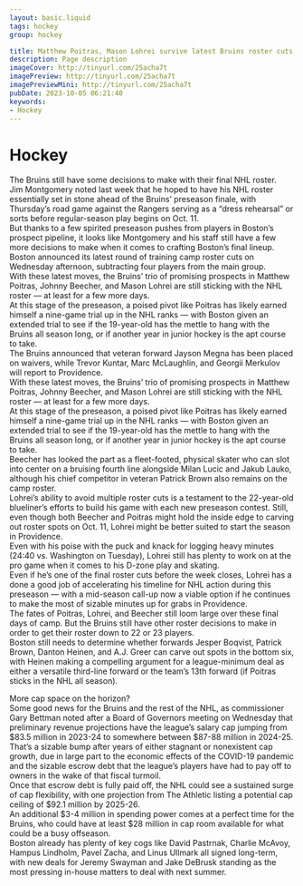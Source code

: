 ```yaml
---
layout: basic.liquid
tags: hockey
group: hockey

title: Matthew Poitras, Mason Lohrei survive latest Bruins roster cuts
description: Page description
imageCover: http://tinyurl.com/25acha7t
imagePreview: http://tinyurl.com/25acha7t
imagePreviewMini: http://tinyurl.com/25acha7t
pubDate: 2023-10-05 06:21:40
keywords:
- Hockey
---
```


# Hockey

<p>The Bruins still have some decisions to make with their final NHL roster.<br />Jim Montgomery noted last week that he hoped to have his NHL roster essentially set in stone ahead of the Bruins&rsquo; preseason finale, with Thursday&rsquo;s road game against the Rangers serving as a &ldquo;dress rehearsal&rdquo; or sorts before regular-season play begins on Oct. 11. <br />But thanks to a few spirited preseason pushes from players in Boston&rsquo;s prospect pipeline, it looks like Montgomery and his staff still have a few more decisions to make when it comes to crafting Boston&rsquo;s final lineup.<br />Boston announced its latest round of training camp roster cuts on Wednesday afternoon, subtracting four players from the main group.<br />With these latest moves, the Bruins&rsquo; trio of promising prospects in Matthew Poitras, Johnny Beecher, and Mason Lohrei are still sticking with the NHL roster &mdash; at least for a few more days.<br />At this stage of the preseason, a poised pivot like Poitras has likely earned himself a nine-game trial up in the NHL ranks &mdash; with Boston given an extended trial to see if the 19-year-old has the mettle to hang with the Bruins all season long, or if another year in junior hockey is the apt course to take. <br />The Bruins announced that veteran forward Jayson Megna has been placed on waivers, while Trevor Kuntar, Marc McLaughlin, and Georgii Merkulov will report to Providence.<br />With these latest moves, the Bruins&rsquo; trio of promising prospects in Matthew Poitras, Johnny Beecher, and Mason Lohrei are still sticking with the NHL roster &mdash; at least for a few more days.<br />At this stage of the preseason, a poised pivot like Poitras has likely earned himself a nine-game trial up in the NHL ranks &mdash; with Boston given an extended trial to see if the 19-year-old has the mettle to hang with the Bruins all season long, or if another year in junior hockey is the apt course to take.<br />Beecher has looked the part as a fleet-footed, physical skater who can slot into center on a bruising fourth line alongside Milan Lucic and Jakub Lauko, although his chief competitor in veteran Patrick Brown also remains on the camp roster.<br />Lohrei&rsquo;s ability to avoid multiple roster cuts is a testament to the 22-year-old blueliner&rsquo;s efforts to build his game with each new preseason contest. Still, even though both Beecher and Poitras might hold the inside edge to carving out roster spots on Oct. 11, Lohrei might be better suited to start the season in Providence.<br />Even with his poise with the puck and knack for logging heavy minutes (24:40 vs. Washington on Tuesday), Lohrei still has plenty to work on at the pro game when it comes to his D-zone play and skating.<br />Even if he&rsquo;s one of the final roster cuts before the week closes, Lohrei has a done a good job of accelerating his timeline for NHL action during this preseason &mdash; with a mid-season call-up now a viable option if he continues to make the most of sizable minutes up for grabs in Providence.<br />The fates of Poitras, Lohrei, and Beecher still loom large over these final days of camp. But the Bruins still have other roster decisions to make in order to get their roster down to 22 or 23 players.<br />Boston still needs to determine whether forwards Jesper Boqvist, Patrick Brown, Danton Heinen, and A.J. Greer can carve out spots in the bottom six, with Heinen making a compelling argument for a league-minimum deal as either a versatile third-line forward or the team&rsquo;s 13th forward (if Poitras sticks in the NHL all season).</p>
<p>More cap space on the horizon?<br />Some good news for the Bruins and the rest of the NHL, as commissioner Gary Bettman noted after a Board of Governors meeting on Wednesday that preliminary revenue projections have the league&rsquo;s salary cap jumping from $83.5 million in 2023-24 to somewhere between $87-88 million in 2024-25. <br />That&rsquo;s a sizable bump after years of either stagnant or nonexistent cap growth, due in large part to the economic effects of the COVID-19 pandemic and the sizable escrow debt that the league&rsquo;s players have had to pay off to owners in the wake of that fiscal turmoil.<br />Once that escrow debt is fully paid off, the NHL could see a sustained surge of cap flexibility, with one projection from The Athletic listing a potential cap ceiling of $92.1 million by 2025-26. <br />An additional $3-4 million in spending power comes at a perfect time for the Bruins, who could have at least $28 million in cap room available for what could be a busy offseason. <br />Boston already has plenty of key cogs like David Pastrnak, Charlie McAvoy, Hampus Lindholm, Pavel Zacha, and Linus Ullmark all signed long-term, with new deals for Jeremy Swayman and Jake DeBrusk standing as the most pressing in-house matters to deal with next summer.</p>

